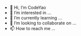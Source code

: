 - 👋 Hi, I’m CodeYao
- 👀 I’m interested in ...
- 🌱 I’m currently learning ...
- 💞️ I’m looking to collaborate on ...
- 📫 How to reach me ...

<!---
yaoxiaohang/yaoxiaohang is a ✨ special ✨ repository because its `README.md` (this file) appears on your GitHub profile.
You can click the Preview link to take a look at your changes.
--->
